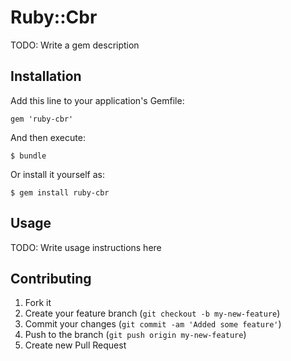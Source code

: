 # Ruby::Cbr

TODO: Write a gem description

## Installation

Add this line to your application's Gemfile:

    gem 'ruby-cbr'

And then execute:

    $ bundle

Or install it yourself as:

    $ gem install ruby-cbr

## Usage

TODO: Write usage instructions here

## Contributing

1. Fork it
2. Create your feature branch (`git checkout -b my-new-feature`)
3. Commit your changes (`git commit -am 'Added some feature'`)
4. Push to the branch (`git push origin my-new-feature`)
5. Create new Pull Request
